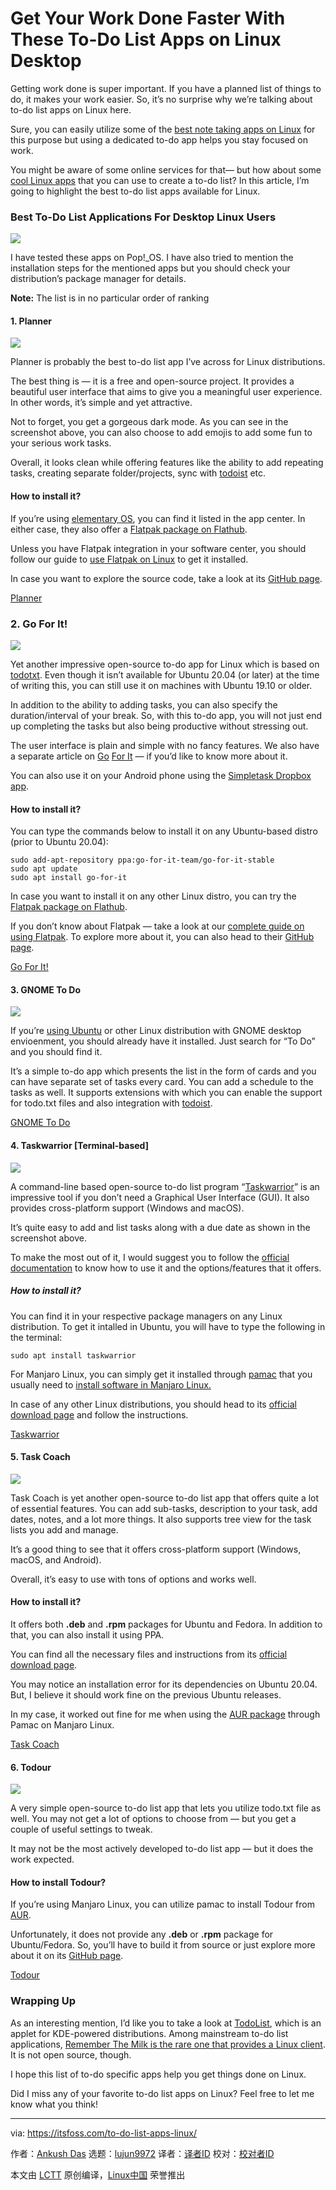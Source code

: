 [#]: collector: (lujun9972)
[#]: translator: ( )
[#]: reviewer: ( )
[#]: publisher: ( )
[#]: url: ( )
[#]: subject: (Get Your Work Done Faster With These To-Do List Apps on Linux Desktop)
[#]: via: (https://itsfoss.com/to-do-list-apps-linux/)
[#]: author: (Ankush Das https://itsfoss.com/author/ankush/)

Get Your Work Done Faster With These To-Do List Apps on Linux Desktop
======

Getting work done is super important. If you have a planned list of things to do, it makes your work easier. So, it’s no surprise why we’re talking about to-do list apps on Linux here.

Sure, you can easily utilize some of the [best note taking apps on Linux][1] for this purpose but using a dedicated to-do app helps you stay focused on work.

You might be aware of some online services for that— but how about some [cool Linux apps][2] that you can use to create a to-do list? In this article, I’m going to highlight the best to-do list apps available for Linux.

### Best To-Do List Applications For Desktop Linux Users

![][3]

I have tested these apps on Pop!_OS. I have also tried to mention the installation steps for the mentioned apps but you should check your distribution’s package manager for details.

**Note:** The list is in no particular order of ranking

#### 1\. Planner

![][4]

Planner is probably the best to-do list app I’ve across for Linux distributions.

The best thing is — it is a free and open-source project. It provides a beautiful user interface that aims to give you a meaningful user experience. In other words, it’s simple and yet attractive.

Not to forget, you get a gorgeous dark mode. As you can see in the screenshot above, you can also choose to add emojis to add some fun to your serious work tasks.

Overall, it looks clean while offering features like the ability to add repeating tasks, creating separate folder/projects, sync with [todoist][5] etc.

#### How to install it?

If you’re using [elementary OS][6], you can find it listed in the app center. In either case, they also offer a [Flatpak package on Flathub][7].

Unless you have Flatpak integration in your software center, you should follow our guide to [use Flatpak on Linux][8] to get it installed.

In case you want to explore the source code, take a look at its [GitHub page][9].

[Planner][10]

### 2\. Go For It!

![][11]

Yet another impressive open-source to-do app for Linux which is based on [todotxt][12]. Even though it isn’t available for Ubuntu 20.04 (or later) at the time of writing this, you can still use it on machines with Ubuntu 19.10 or older.

In addition to the ability to adding tasks, you can also specify the duration/interval of your break. So, with this to-do app, you will not just end up completing the tasks but also being productive without stressing out.

The user interface is plain and simple with no fancy features. We also have a separate article on [Go][13] [For It][13] — if you’d like to know more about it.

You can also use it on your Android phone using the [Simpletask Dropbox app][14].

#### How to install it?

You can type the commands below to install it on any Ubuntu-based distro (prior to Ubuntu 20.04):

```
sudo add-apt-repository ppa:go-for-it-team/go-for-it-stable
sudo apt update
sudo apt install go-for-it
```

In case you want to install it on any other Linux distro, you can try the [Flatpak package on Flathub][15].

If you don’t know about Flatpak — take a look at our [complete guide on using Flatpak][8]. To explore more about it, you can also head to their [GitHub page][16].

[Go For It!][16]

#### 3\. GNOME To Do

![][17]

If you’re [using Ubuntu][18] or other Linux distribution with GNOME desktop envioenment, you should already have it installed. Just search for “To Do” and you should find it.

It’s a simple to-do app which presents the list in the form of cards and you can have separate set of tasks every card. You can add a schedule to the tasks as well. It supports extensions with which you can enable the support for todo.txt files and also integration with [todoist][5].

[GNOME To Do][19]

#### 4\. Taskwarrior [Terminal-based]

![][20]

A command-line based open-source to-do list program “[Taskwarrior][21]” is an impressive tool if you don’t need a Graphical User Interface (GUI). It also provides cross-platform support (Windows and macOS).

It’s quite easy to add and list tasks along with a due date as shown in the screenshot above.

To make the most out of it, I would suggest you to follow the [official documentation][22] to know how to use it and the options/features that it offers.

##### How to install it?

You can find it in your respective package managers on any Linux distribution. To get it intalled in Ubuntu, you will have to type the following in the terminal:

```
sudo apt install taskwarrior
```

For Manjaro Linux, you can simply get it installed through [pamac][23] that you usually need to [install software in Manjaro Linux.][24]

In case of any other Linux distributions, you should head to its [official download page][25] and follow the instructions.

[Taskwarrior][21]

#### 5\. Task Coach

![][26]

Task Coach is yet another open-source to-do list app that offers quite a lot of essential features. You can add sub-tasks, description to your task, add dates, notes, and a lot more things. It also supports tree view for the task lists you add and manage.

It’s a good thing to see that it offers cross-platform support (Windows, macOS, and Android).

Overall, it’s easy to use with tons of options and works well.

#### How to install it?

It offers both **.deb** and **.rpm** packages for Ubuntu and Fedora. In addition to that, you can also install it using PPA.

You can find all the necessary files and instructions from its [official download page][27].

You may notice an installation error for its dependencies on Ubuntu 20.04. But, I believe it should work fine on the previous Ubuntu releases.

In my case, it worked out fine for me when using the [AUR package][28] through Pamac on Manjaro Linux.

[Task Coach][29]

#### 6\. Todour

![][30]

A very simple open-source to-do list app that lets you utilize todo.txt file as well. You may not get a lot of options to choose from — but you get a couple of useful settings to tweak.

It may not be the most actively developed to-do list app — but it does the work expected.

#### How to install Todour?

If you’re using Manjaro Linux, you can utilize pamac to install Todour from [AUR][28].

Unfortunately, it does not provide any **.deb** or **.rpm** package for Ubuntu/Fedora. So, you’ll have to build it from source or just explore more about it on its [GitHub page][31].

[Todour][32]

### Wrapping Up

As an interesting mention, I’d like you to take a look at [TodoList][33], which is an applet for KDE-powered distributions. Among mainstream to-do list applications, [Remember The Milk is the rare one that provides a Linux client][34]. It is not open source, though.

I hope this list of to-do specific apps help you get things done on Linux.

Did I miss any of your favorite to-do list apps on Linux? Feel free to let me know what you think!

--------------------------------------------------------------------------------

via: https://itsfoss.com/to-do-list-apps-linux/

作者：[Ankush Das][a]
选题：[lujun9972][b]
译者：[译者ID](https://github.com/译者ID)
校对：[校对者ID](https://github.com/校对者ID)

本文由 [LCTT](https://github.com/LCTT/TranslateProject) 原创编译，[Linux中国](https://linux.cn/) 荣誉推出

[a]: https://itsfoss.com/author/ankush/
[b]: https://github.com/lujun9972
[1]: https://itsfoss.com/note-taking-apps-linux/
[2]: https://itsfoss.com/essential-linux-applications/
[3]: https://i1.wp.com/itsfoss.com/wp-content/uploads/2020/06/open-Source-to-do-list-apps.jpg?ssl=1
[4]: https://i2.wp.com/itsfoss.com/wp-content/uploads/2020/05/planner-screenshot.jpg?ssl=1
[5]: https://todoist.com
[6]: https://elementary.io
[7]: https://flathub.org/apps/details/com.github.alainm23.planner
[8]: https://itsfoss.com/flatpak-guide/
[9]: https://github.com/alainm23/planner
[10]: https://planner-todo.web.app/
[11]: https://i0.wp.com/itsfoss.com/wp-content/uploads/2020/01/go-for-it-reminders.jpg?ssl=1
[12]: http://todotxt.com
[13]: https://itsfoss.com/go-for-it-to-do-app-in-linux/
[14]: https://play.google.com/store/apps/details?id=nl.mpcjanssen.todotxtholo&hl=en
[15]: https://flathub.org/apps/details/de.manuel_kehl.go-for-it
[16]: https://github.com/JMoerman/Go-For-It
[17]: https://i2.wp.com/itsfoss.com/wp-content/uploads/2020/05/to-do-gnome.jpg?ssl=1
[18]: https://itsfoss.com/getting-started-with-ubuntu/
[19]: https://wiki.gnome.org/Apps/Todo/Download
[20]: https://i1.wp.com/itsfoss.com/wp-content/uploads/2020/06/taskwarrior.png?ssl=1
[21]: https://taskwarrior.org/
[22]: https://taskwarrior.org/docs/start.html
[23]: https://wiki.manjaro.org/index.php?title=Pamac
[24]: https://itsfoss.com/install-remove-software-manjaro/
[25]: https://taskwarrior.org/download/
[26]: https://i0.wp.com/itsfoss.com/wp-content/uploads/2020/06/task-coach.png?ssl=1
[27]: https://www.taskcoach.org/download.html
[28]: https://itsfoss.com/aur-arch-linux/
[29]: https://www.taskcoach.org/index.html
[30]: https://i0.wp.com/itsfoss.com/wp-content/uploads/2020/06/todour.png?ssl=1
[31]: https://github.com/SverrirValgeirsson/Todour
[32]: https://nerdur.com/todour-pl/
[33]: https://store.kde.org/p/1152230/
[34]: https://itsfoss.com/remember-the-milk-linux/
